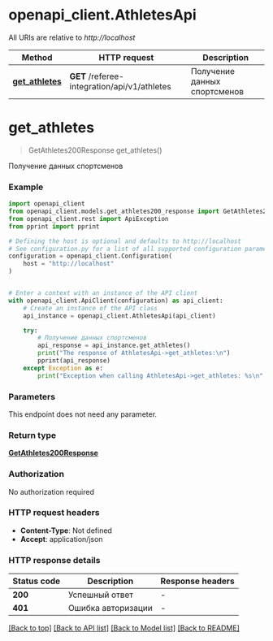 # openapi_client.AthletesApi

All URIs are relative to *http://localhost*

Method | HTTP request | Description
------------- | ------------- | -------------
[**get_athletes**](AthletesApi.md#get_athletes) | **GET** /referee-integration/api/v1/athletes | Получение данных спортсменов


# **get_athletes**
> GetAthletes200Response get_athletes()

Получение данных спортсменов

### Example


```python
import openapi_client
from openapi_client.models.get_athletes200_response import GetAthletes200Response
from openapi_client.rest import ApiException
from pprint import pprint

# Defining the host is optional and defaults to http://localhost
# See configuration.py for a list of all supported configuration parameters.
configuration = openapi_client.Configuration(
    host = "http://localhost"
)


# Enter a context with an instance of the API client
with openapi_client.ApiClient(configuration) as api_client:
    # Create an instance of the API class
    api_instance = openapi_client.AthletesApi(api_client)

    try:
        # Получение данных спортсменов
        api_response = api_instance.get_athletes()
        print("The response of AthletesApi->get_athletes:\n")
        pprint(api_response)
    except Exception as e:
        print("Exception when calling AthletesApi->get_athletes: %s\n" % e)
```



### Parameters

This endpoint does not need any parameter.

### Return type

[**GetAthletes200Response**](GetAthletes200Response.md)

### Authorization

No authorization required

### HTTP request headers

 - **Content-Type**: Not defined
 - **Accept**: application/json

### HTTP response details

| Status code | Description | Response headers |
|-------------|-------------|------------------|
**200** | Успешный ответ |  -  |
**401** | Ошибка авторизации |  -  |

[[Back to top]](#) [[Back to API list]](../README.md#documentation-for-api-endpoints) [[Back to Model list]](../README.md#documentation-for-models) [[Back to README]](../README.md)

